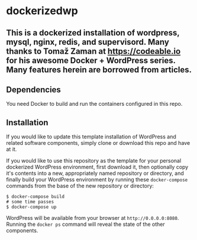 # dockerizedwp
## This is a dockerized installation of wordpress, mysql, nginx, redis, and supervisord.  Many thanks to Tomaž Zaman at https://codeable.io for his awesome Docker + WordPress series.  Many features herein are borrowed from articles.

## Dependencies

You need Docker to build and run the containers configured in this repo.

## Installation

If you would like to update this template installation of WordPress and related software components, simply clone or download this repo and have at it.

If you would like to use this repository as the template for your personal dockerized WordPress environment, first download it, then optionally copy it's contents into a new, appropriately named repository or directory, and finally build your WordPress environment by running these `docker-compose` commands from the base of the new repository or directory:

```
$ docker-compose build
# some time passes
$ docker-compose up
```

WordPress will be available from your browser at `http://0.0.0.0:8080`.  Running the `docker ps` command will reveal the state of the other components.
